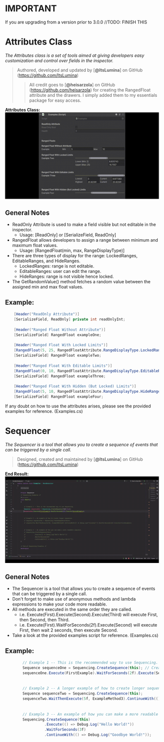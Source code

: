 # IMPORTANT
If you are upgrading from a version prior to 3.0.0 //TODO: FINISH THIS

# Attributes Class

*The Attributes class is a set of tools aimed at giving developers easy customization and control over fields in the
inspector.*

> Authored, developed and updated by [**@ltsLumina**] on GitHub (https://github.com/ltsLumina)
> > All credit goes to [**@heisarzola**] on GitHub (https://github.com/heisarzola)
> for creating the RangedFloat attribute and the drawers. I simply added them to my essentials package for easy access.

**Attributes Class:**
![attribute example.gif](..%2F..%2FEditor%2FImgs%2Fattribute%20example.gif)

## General Notes

- ReadOnly Attribute is used to make a field visible but not editable in the inspector.
  - Usage: [ReadOnly] or [SerializeField, ReadOnly]
- RangedFloat allows developers to assign a range between minimum and maximum float values.
  - Usage: [RangedFloat(min, max, RangeDisplayType)]
- There are three types of display for the range: LockedRanges, EditableRanges, and HideRanges.
  - LockedRanges: range is not editable.
  - EditableRanges: user can edit the range.
  - HideRanges: range is not visible hence locked.
- The GetRandomValue() method fetches a random value between the assigned min and max float values.

## Example:

```csharp
    [Header("ReadOnly Attribute")]
    [SerializeField, ReadOnly] private int readOnlyInt;

    [Header("Ranged Float Without Attribute")]
    [SerializeField] RangedFloat exampleOne;

    [Header("Ranged Float With Locked Limits")]
    [RangedFloat(5, 25, RangedFloatAttribute.RangeDisplayType.LockedRanges)]
    [SerializeField] RangedFloat exampleTwo;

    [Header("Ranged Float With Editable Limits")]
    [RangedFloat(0, 10, RangedFloatAttribute.RangeDisplayType.EditableRanges)]
    [SerializeField] RangedFloat exampleThree;

    [Header("Ranged Float With Hidden (But Locked) Limits")]
    [RangedFloat(5, 10, RangedFloatAttribute.RangeDisplayType.HideRanges)]
    [SerializeField] RangedFloat exampleFour;
```

If any doubt on how to use the attributes arises, please see the provided examples for reference. (Examples.cs)

# Sequencer
*The Sequencer is a tool that allows you to create a sequence of events that can be triggered by a single call.*

> Designed, created and maintained by [**@ltsLumina**] on GitHub (https://github.com/ltsLumina)

**End Result:**
![sequencing example.gif](..%2F..%2FEditor%2FImgs%2Fsequencing%20example.gif)

## General Notes

- The Sequencer is a tool that allows you to create a sequence of events that can be triggered by a single call.
- Don't forget to make use of anonymous methods and lambda expressions to make your code more readable.
- All methods are executed in the same order they are called.
  - i.e. Execute(First).Execute(Second).Execute(Third) will execute First, then Second, then Third.
  - i.e. Execute(First).WaitForSeconds(2f).Execute(Second) will execute First, then wait 2 seconds, then execute Second.
- Take a look at the provided examples script for reference. (Examples.cs)

## Example:

```csharp
        // Example 1 -- This is the recommended way to use Sequencing.
        Sequence sequenceOne = Sequencing.CreateSequence(this); // Creates a sequence.
        sequenceOne.Execute(FirstExample).WaitForSeconds(2f).Execute(SecondExample); 


        // Example 2 -- A longer example of how to create longer sequences.
        Sequence sequenceTwo = Sequencing.CreateSequence(this);
        sequenceTwo.WaitThenExecute(5f, ExampleMethod3).ContinueWith(() => Debug.Log("Finished!")).WaitForSeconds(2f).Execute(FirstExample);


        // Example 3 -- An example of how you can make a more readable sequence.
        Sequencing.CreateSequence(this)
                  .Execute(() => Debug.Log("Hello World!"))
                  .WaitForSeconds(3f)
                  .ContinueWith(() => Debug.Log("Goodbye World!"));
```

